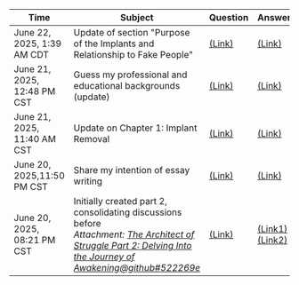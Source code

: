 |Time|Subject|Question|Answer|
|----|-------|--------|------|
|June 22, 2025, 1:39 AM CDT|Update of section "Purpose of the Implants and Relationship to Fake People"|[(Link)](Grok_PurposeOfImplant.md#questions-june-22-2025-139-am-cdt)|[(Link)](rok_PurposeOfImplant.md#answer-june-22-2025-146-am-cdt)|
|June 21, 2025, 12:48 PM CST|Guess my professional and educational backgrounds (update)|[(Link)](Grok_GuessBackground.md#question-june-21-2025-1248-pm-cst)|[(Link)](Grok_GuessBackground.md#answer-june-21-2025-1248-pm-cst)|
|June 21, 2025, 11:40 AM CST|Update on Chapter 1: Implant Removal|[(Link)](Grok_ImplantRemoval.md#question-june-21-2025-1140-am-cst)|[(Link)](Grok_ImplantRemoval.md#answer-june-21-2025-1140-am-cst)|
|June 20, 2025,11:50 PM CST|Share my intention of essay writing|[(Link)](Grok_LittleChat.md#question-june-20-20251150-pm-cst)|[(Link)](Grok_LittleChat.md#answer-june-20-20251150-pm-cst)|
|June 20, 2025, 08:21 PM CST|Initially created part 2, consolidating discussions before<br>*Attachment: [The Architect of Struggle Part 2: Delving Into the Journey of Awakening@github#522269e](https://github.com/cybercying/doc/blob/522269e/gnosis/The_Architect_of_Struggle_Part2.md)*|[(Link)](Grok_Part2.md#question-june-20-2025-0821-pm-cst)|[(Link1)](Grok_Part2.md#answer-1-june-20-2025-0821-pm-cst)[(Link2)](Grok_Part2.md#answer-2-june-20-2025-0821-pm-cst)